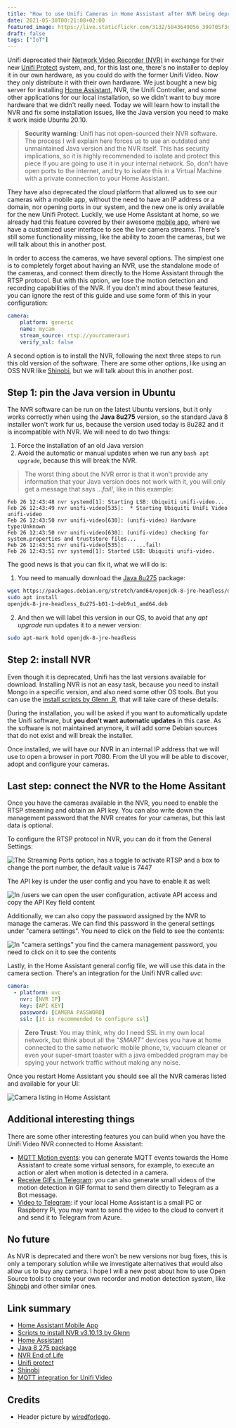 ```yaml
---
title: "How to use Unifi Cameras in Home Assistant after NVR being deprecated"
date: 2021-05-30T00:21:08+02:00
featured_image: https://live.staticflickr.com/3132/5843649056_399705f3d0_w.jpg
draft: false
tags: ["IoT"]
---
```


Unifi deprecated their [Network Video Recorder (NVR)][nvr] in exchange for their new [Unifi Protect][unifi-protect] system, and, for this last one, there's no installer to deploy it in our own hardware, as you could do with the former Unifi Video. Now they only distribute it with their own hardware. We just bought a new big server for installing [Home Assistant][hassio], NVR, the Unifi Controller, and some other applications for our local installation, so we didn't want to buy more hardware that we didn't really need. Today we will learn how to install the NVR and fix some installation issues, like the Java version you need to make it work inside Ubuntu 20.10.

<!--more-->

> **Security warning**: Unifi has not open-sourced their NVR software. The process I will explain here forces us to use an outdated and unmaintained Java version and the NVR itself. This has security implications, so it is highly recommended to isolate and protect this piece if you are going to use it in your internal network. So, don't have open ports to the internet, and try to isolate this in a Virtual Machine with a private connection to your Home Assistant.

They have also deprecated the cloud platform that allowed us to see our cameras with a mobile app, without the need to have an IP address or a domain, nor opening ports in our system, and the new one is only available for the new Unifi Protect. Luckily, we use Home Assistant at home, so we already had this feature covered by their awesome [mobile app][app-hassio], where we have a customized user interface to see the live camera streams. There's still some functionality missing, like the ability to zoom the cameras, but we will talk about this in another post.

In order to access the cameras, we have several options. The simplest one is to completely forget about having an NVR, use the standalone mode of the cameras, and connect them directly to the Home Assistant through the RTSP protocol. But with this option, we lose the motion detection and recording capabilities of the NVR. If you don't mind about these features, you can ignore the rest of this guide and use some form of this in your configuration:

```yaml
camera:
    platform: generic
    name: mycam
    stream_source: rtsp://yourcamerauri
    verify_ssl: false
```

A second option is to install the NVR, following the next three steps to run this old version of the software. There are some other options, like using an OSS NVR like [Shinobi][Shinobi], but we will talk about this in another post.

## Step 1: pin the Java version in Ubuntu

The NVR software can be run on the latest Ubuntu versions, but it only works correctly when using the **Java 8u275** version, so the standard Java 8 installer won't work fur us, because the version used today is 8u282 and it is incompatible with NVR. We will need to do two things: 

1. Force the installation of an old Java version
2. Avoid the automatic or manual updates when we run any `bash apt upgrade`, because this will break the NVR.

> The worst thing about the NVR error is that it won't provide any information that your Java version does not work with it, you will only get a message that says *...fail!*, like in this example:

```log
Feb 26 12:43:48 nvr systemd[1]: Starting LSB: Ubiquiti unifi-video...
Feb 26 12:43:49 nvr unifi-video[535]:  * Starting Ubiquiti UniFi Video unifi-video
Feb 26 12:43:50 nvr unifi-video[630]: (unifi-video) Hardware type:Unknown
Feb 26 12:43:50 nvr unifi-video[630]: (unifi-video) checking for system.properties and truststore files...
Feb 26 12:43:51 nvr unifi-video[535]:    ...fail!
Feb 26 12:43:51 nvr systemd[1]: Started LSB: Ubiquiti unifi-video.
```

The good news is that you can fix it, what we will do is:

1. You need to manually download the [Java 8u275][java8u275] package:

```bash
wget https://packages.debian.org/stretch/amd64/openjdk-8-jre-headless/download
sudo apt install 
openjdk-8-jre-headless_8u275-b01-1~deb9u1_amd64.deb
```

2. And then we will label this version in our OS, to avoid that any *apt upgrade* run updates it to a newer version:

```bash
sudo apt-mark hold openjdk-8-jre-headless 
```

## Step 2: install NVR

Even though it is deprecated, Unifi has the last versions available for download. Installing NVR is not an easy task, because you need to install Mongo in a specific version, and also need some other OS tools. But you can use the [install scripts by Glenn .R][glenn], that will take care of these details.

During the installation, you will be asked if you want to automatically update the Unifi software, but **you don't want automatic updates** in this case. As the software is not maintained anymore, it will add some Debian sources that do not exist and will break the installer.

Once installed, we will have our NVR in an internal IP address that we will use to open a browser in port 7080. From the UI you will be able to discover, adopt and configure your cameras.

## Last step: connect the NVR to the Home Assitant

Once you have the cameras available in the NVR, you need to enable the RTSP streaming and obtain an API key. You can also write down the management password that the NVR creates for your cameras, but this last data is optional.

To configure the RTSP protocol in NVR, you can do it from the General Settings:

![The Streaming Ports option, has a toggle to activate RTSP and a box to change the port number, the default value is 7447][RTSP]

The API key is under the user config and you have to enable it as well:

![In /users we can open the user configuration, activate API access and copy the API Key field content][api-key]

Additionally, we can also copy the password assigned by the NVR to manage the cameras. We can find this password in the general settings under "camera settings". You need to click on the field to see the contents:

![In "camera settings" you find the camera management password, you need to click on it to see the contents][camera-password]

Lastly, in the Home Assistant general config file, we will use this data in the camera section. There's an integration for the Unifi NVR called *uvc*:

```yaml
camera:
  - platform: uvc
    nvr: [NVR IP]
    key: [API KEY]
    password: [CAMERA PASSWORD]
    ssl: [it is recommended to configure ssl]
```

> **Zero Trust**: You may think, why do I need SSL in my own local network, but think about all the *"SMART"* devices you have at home connected to the same network: mobile phone, tv, vacuum cleaner or even your super-smart toaster with a java embedded program may be spying your network traffic without making any noise.

Once you restart Home Assistant you should see all the NVR cameras listed and available for your UI:

![Camera listing in Home Assistant][cameras]

## Additional interesting things

There are some other interesting features you can build when you have the Unifi Video NVR connected to Home Assistant:

* [MQTT Motion events][unifi-video-mqtt]: you can generate MQTT events towards the Home Assistant to create some virtual sensors, for example, to execute an action or alert when motion is detected in a camera.
* [Receive GIFs in Telegram][unifi-video-gifs]: you can also generate small videos of the motion detection in GIF format to send them directly to Telegram as a Bot message.
* [Video to Telegram][video2telegram]: if your local Home Assistant is a small PC or Raspberry Pi, you may want to send the video to the cloud to convert it and send it to Telegram from Azure.

## No future

As NVR is deprecated and there won't be new versions nor bug fixes, this is only a temporary solution while we investigate alternatives that would also allow us to buy any camera. I hope I will a new post about how to use Open Source tools to create your own recorder and motion detection system, like [Shinobi] and other similar ones.

## Link summary

* [Home Assistant Mobile App][app-hassio]
* [Scripts to install NVR v3.10.13 by Glenn][glenn]
* [Home Assistant][hassio]
* [Java 8 275 package][java8u275]
* [NVR End of Life][nvr]
* [Unifi protect][unifi-protect]
* [Shinobi][Shinobi]
* [MQTT integration for Unifi Video][unifi-video-mqtt]


## Credits

* Header picture by [wiredforlego][surveillance-cam].

[app-hassio]: https://play.google.com/store/apps/details?id=io.homeassistant.companion.android&hl=en_US&gl=US "The official Home Assistant mobile app"
[glenn]: https://get.glennr.nl/unifi-video/install/unifi-video-3.10.13.sh
[hassio]: https://home-assistant.org
[java8u275]: https://packages.debian.org/stretch/amd64/openjdk-8-jre-headless/download
[nvr]: https://help.ui.com/hc/en-us/articles/360057458834-Accessing-UniFi-Video-after-End-of-Support
[unifi-protect]: http://amazon.unifi.protect
[unifi-video-gifs]: https://github.com/fabtesta/unifi-nvr-api-motion-mqtt-gifs
[unifi-video-mqtt]: https://github.com/mzac/unifi-video-mqtt
[Shinobi]:https://shinobi.video/
[video2telegram]: https://github.com/jmservera/AzureBlob2Telegram

[cameras]: /005-nvr/cameras.png "Camera listing in Home Assistant"
[camera-password]: /005-nvr/camerapassword.png "In \"camera settings\" you find the camera management password, you need to click on it to see the contents"
[RTSP]: /005-nvr/RTSP.png "The Streaming Ports option, has a toggle to activate RTSP and a box to change the port number, the default value is 7447"
[surveillance-cam]: https://www.flickr.com/photos/wiredforsound23/ "Surveillance Camera"
[api-key]: /005-nvr/apikey.png "In /users we can open the user configuration, activate API access and copy the API Key field content"
